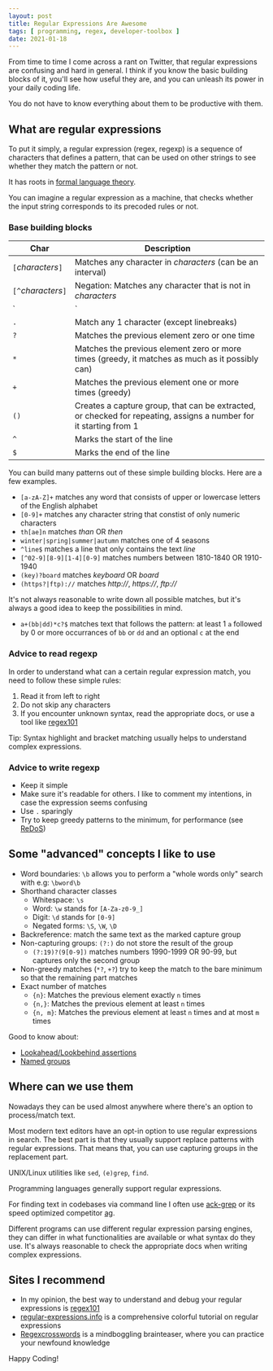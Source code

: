 ```yaml
---
layout: post
title: Regular Expressions Are Awesome
tags: [ programming, regex, developer-toolbox ]
date: 2021-01-18
---
```


From time to time I come across a rant on Twitter, that regular expressions are
confusing and hard in general. I think if you know the basic building blocks of it,
you'll see how useful they are, and you can unleash its power in your daily coding life.
<!--more-->
You do not have to know everything about them to be productive with them.

## What are regular expressions

To put it simply, a regular expression (regex, regexp) is a sequence of characters that defines a pattern, that can be used on other strings to see whether they match the pattern or not.

It has roots in [formal language theory](https://en.wikipedia.org/wiki/Regular_expression#History).

You can imagine a regular expression as a machine, that checks whether the input string corresponds to its precoded rules or not.

### Base building blocks

Char | Description
---- | ----
`[`*characters*`]`| Matches any character in *characters* (can be an interval)
`[^`*characters*`]`| Negation: Matches any character that is not in *characters*
`|` | Matches any one element separated by the pipe (`|`) character
`.` | Match any 1 character (except linebreaks)
`?` | Matches the previous element zero or one time
`*` | Matches the previous element zero or more times (greedy, it matches as much as it possibly can)
`+` | Matches the previous element one or more times (greedy)
`()`| Creates a capture group, that can be extracted, or checked for repeating, assigns a number for it starting from 1
`^` | Marks the start of the line
`$` | Marks the end of the line

You can build many patterns out of these simple building blocks. Here are a few examples.

- `[a-zA-Z]+` matches any word that consists of upper or lowercase letters of the English alphabet
- `[0-9]+` matches any character string that constist of only numeric characters
- `th[ae]n` matches *than* OR *then*
- `winter|spring|summer|autumn` matches one of 4 seasons
- `^line$` matches a line that only contains the text *line*
- `[^02-9][8-9][1-4][0-9]` matches numbers between 1810-1840 OR 1910-1940
- `(key)?board` matches *keyboard* OR *board*
- `(https?|ftp)://` matches *http://*, *https://*, *ftp://*

It's not always reasonable to write down all possible matches, but it's always a good idea to keep the possibilities in mind.

- `a+(bb|dd)*c?$` matches text that follows the pattern: at least 1 `a` followed by 0 or more occurrances of `bb` or `dd` and an optional `c` at the end

### Advice to read regexp

In order to understand what can a certain regular expression match, you need to follow these simple rules:

1. Read it from left to right
1. Do not skip any characters
1. If you encounter unknown syntax, read the appropriate docs, or use a tool like [regex101](https://regex101.com/)

Tip: Syntax highlight and bracket matching usually helps to understand complex expressions.

### Advice to write regexp

- Keep it simple
- Make sure it's readable for others. I like to comment my intentions, in case the expression seems confusing
- Use `.` sparingly
- Try to keep greedy patterns to the minimum, for performance (see [ReDoS](https://en.wikipedia.org/wiki/ReDoS))

## Some "advanced" concepts I like to use

- Word boundaries: `\b` allows you to perform a "whole words only" search with e.g: `\bword\b`
- Shorthand character classes
  - Whitespace: `\s`
  - Word:  `\w` stands for `[A-Za-z0-9_]`
  - Digit: `\d` stands for `[0-9]`
  - Negated forms: `\S`, `\W`, `\D`
- Backreference: match the same text as the marked capture group
- Non-capturing groups: `(?:)` do not store the result of the group
  - `(?:19)?(9[0-9])` matches numbers 1990-1999 OR 90-99, but captures only the second group
- Non-greedy matches (`*?`, `+?`) try to keep the match to the bare minimum so that the remaining part matches
- Exact number of matches
  - `{n}`: Matches the previous element exactly `n` times
  - `{n,}`: Matches the previous element at least `n` times
  - `{n, m}`: Matches the previous element at least `n` times and at most `m` times

Good to know about:

- [Lookahead/Lookbehind assertions](https://www.regular-expressions.info/lookaround.html)
- [Named groups](https://www.regular-expressions.info/named.html)

## Where can we use them

Nowadays they can be used almost anywhere where there's an option to process/match text.

Most modern text editors have an opt-in option to use regular expressions in search.
The best part is that they usually support replace patterns with regular expressions.
That means that, you can use capturing groups in the replacement part.

UNIX/Linux utilities like `sed`, `(e)grep`, `find`.

Programming languages generally support regular expressions.

For finding text in codebases via command line I often use [ack-grep](https://beyondgrep.com/) or its speed optimized competitor [ag](https://github.com/ggreer/the_silver_searcher).

Different programs can use different regular expression parsing engines, they can differ in what functionalities are available or what syntax do they use. It's always reasonable to check the appropriate docs when writing complex expressions.

## Sites I recommend

- In my opinion, the best way to understand and debug your regular expressions is [regex101](https://regex101.com/)
- [regular-expressions.info](https://www.regular-expressions.info/) is a comprehensive colorful tutorial on regular expressions
- [Regexcrosswords](https://regexcrossword.com/) is a mindboggling brainteaser, where you can practice your newfound knowledge

Happy Coding!
